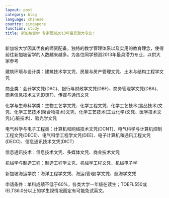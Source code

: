 ```yaml
---
layout: post
category: blog
language: chinese
country: singapore
function: study
title: 新加坡留学 专家预测2013年最具潜力专业!
---
```



 新加坡大学因其优良的师资配备，独特的教学管理体系以及实用的教育理念，使得前往新加坡留学的人数越来越多。为各位同学预测2013年最具潜力专业，以供大家参考 
　

 建筑环境与设计类：建筑技术学文凭、房屋与房产管理文凭、土木与结构工程学文凭


商业类：会计学文凭(DAC)、银行与财政学文凭(DBF)、商务管理学文凭(DBA)、商务信息技术文凭(DBIT)、传媒与通讯文凭


化学与生命科学类：生物工艺学文凭、化学工程文凭、化学工艺技术(食品技术)文凭、化学工艺技术(聚合物技术)文凭、化学工艺技术(工业化学)文凭、医学技术文凭(心脏技术)、验光学文凭


电气科学与电子工程类：计算机和网络技术文凭(DCNT)、电气科学与计算机控制工程文凭(DECE)、电气科学工程学文凭(DEE)、电子计算机和通讯工程文凭(DECC)、信息通讯技术文凭(DICT)


信息通讯技术：信息技术文凭、多媒体文凭、商业技术文凭


机械学与制造工程：制造工程学文凭、机械学工程文凭、机械电子学


新加坡海运学院：海洋工程学文凭、海运(管理)学文凭、航海学文凭

申请条件：单科成绩不低于60%，各类大学一年级在读生；TOEFL550或IELTS6.0分以上的学生视情况而定有可能免试英文。

